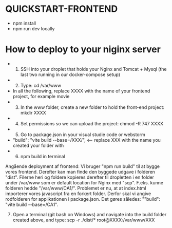 # QUICKSTART-FRONTEND

* npm install 
* npm run dev locally

# How to deploy to your niginx server 
* 1) SSH into your droplet that holds your Nginx and Tomcat + Mysql (the last two running in our docker-compose setup)
* 2) Type:  cd /var/www
*    In all the following, replace XXXX with the name of your frontend project, for example movie
* 3) In the www folder, create a new folder to hold the front-end project:  mkdir XXXX
* 4) Set permissions so we can upload the project:  chmod -R 747 XXXX
* 5) Go to package.json in your visual studie code or webstorm
*    "build": "vite build --base=/XXX/", <-- replace XXX with the name you created your folder with
* 6) npm build in terminal 

Angående deployment af frontend: Vi bruger "npm run build" til at bygge vores frontend. 
Derefter kan man finde den byggede udgave i folderen "dist".
Filerne heri og foldere kopieres derefter til dropletten i en folder under /var/www som er default location for Nginx med "scp".
F.eks. kunne folderen hedde "/var/www/CA1/". Problemet er nu, at at index.html importerer vores javascript fra en forkert folder.
Derfor skal vi angive rodfolderen for applikationen i package.json. Det gøres således: ""build": "vite build --base=/CA1". 


7)  Open a terminal (git bash on Windows) and navigate into the build folder created above, and type:
    scp -r ./dist/* root@XXXX:/var/www/XXX
